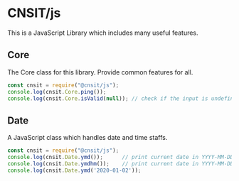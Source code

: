 # CNSIT/js
This is a JavaScript Library which includes many useful features.
## Core
The Core class for this library. Provide common features for all.
```javascript
const cnsit = require("@cnsit/js");
console.log(cnsit.Core.ping());
console.log(cnsit.Core.isValid(null)); // check if the input is undefined or null
```

## Date
A JavaScript class which handles date and time staffs.
```javascript
const cnsit = require("@cnsit/js");
console.log(cnsit.Date.ymd());      // print current date in YYYY-MM-DD format
console.log(cnsit.Date.ymdhm());    // print current date in YYYY-MM-DD HH:mm format
console.log(cnsit.Date.ymd('2020-01-02'));
```

